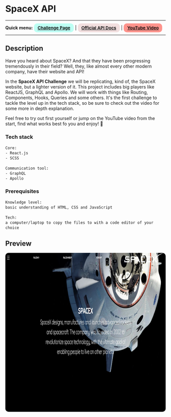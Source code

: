 # SpaceX API 
---
<div>
<b>Quick menu:</b>
<a href="https://theultimateapichallenge.com/spacex-api" target="_blank" rel="noopener"
    style="padding:0.35rem 0.7rem;
    color: black;
    background: #BDFFF3;
    border-radius:10px;
    font-size:0.85rem;
    font-weight:600;">Challenge Page</a> |
<a href="https://api.spacex.land/graphql/" target="_blank" rel="noopener"
    style="padding:0.35rem 0.7rem;
    color: black;
    background: #F1DEDE;
    border-radius:10px;
    font-size:0.85rem;
    font-weight:600;">Official API Docs</a> |
<a href="" target="_blank" rel="noopener"
    style="padding:0.35rem 0.7rem;
    color: black;
    background: #FE938C;
    border-radius:10px;
    font-size:0.85rem;
    font-weight:600;">YouTube Video</a> 
</div>

---

## Description

<p>Have you heard about SpaceX? And that they have been progressing tremendously in their field? Well, they, like almost every other modern company, have their website and API!</p>
<p>In the <b>SpaceX API Challenge</b> we will be replicating, kind of, the SpaceX website, but a lighter version of it. This project includes big players like ReactJS, GraphQL and Apollo. 
We will work with things like Routing, Components, Hooks, Queries and some others. It's the first challenge to tackle the level up in the tech stack, so be sure to check out the video for some more in depth explanation.
</p>
<p>Feel free to try out first yourself or jump on the YouTube video from the start, find what works best fo you and enjoy! 🐣
</p> 

### Tech stack
```
Core:
- React.js
- SCSS

Communication tool:
- GraphQL
- Apollo
```

### Prerequisites
```
Knowledge level: 
basic understanding of HTML, CSS and JavaScript

Tech: 
a computer/laptop to copy the files to with a code editor of your choice
```

## Preview
<img src="/preview.jpg" height="500" style="border-radius:10px;margin-bottom:1rem;" />

